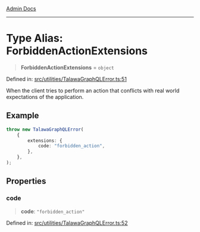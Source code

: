 [Admin Docs](/)

***

# Type Alias: ForbiddenActionExtensions

> **ForbiddenActionExtensions** = `object`

Defined in: [src/utilities/TalawaGraphQLError.ts:51](https://github.com/Sourya07/talawa-api/blob/3df16fa5fb47e8947dc575f048aef648ae9ebcf8/src/utilities/TalawaGraphQLError.ts#L51)

When the client tries to perform an action that conflicts with real world expectations of the application.

## Example

```ts
throw new TalawaGraphQLError(
	{
		extensions: {
			code: "forbidden_action",
		},
	},
);
```

## Properties

### code

> **code**: `"forbidden_action"`

Defined in: [src/utilities/TalawaGraphQLError.ts:52](https://github.com/Sourya07/talawa-api/blob/3df16fa5fb47e8947dc575f048aef648ae9ebcf8/src/utilities/TalawaGraphQLError.ts#L52)
